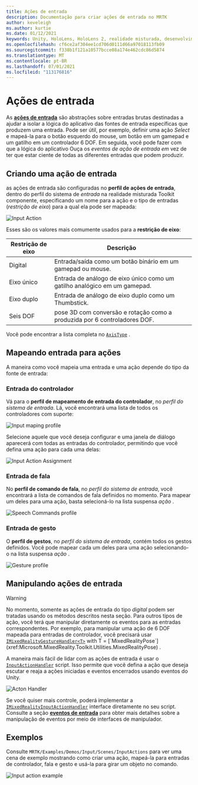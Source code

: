 ```yaml
---
title: Ações de entrada
description: Documentação para criar ações de entrada no MRTK
author: keveleigh
ms.author: kurtie
ms.date: 01/12/2021
keywords: Unity, HoloLens, HoloLens 2, realidade misturada, desenvolvimento, MRTK, InputActions,
ms.openlocfilehash: cf6ce2af304ee1cd706d0111d66a97018113fb09
ms.sourcegitcommit: f338b1f121a10577bcce08a174e462cdc86d5874
ms.translationtype: MT
ms.contentlocale: pt-BR
ms.lasthandoff: 07/01/2021
ms.locfileid: "113176816"
---
```

# <a name="input-actions"></a>Ações de entrada

As [**ações de entrada**](input-actions.md) são abstrações sobre entradas brutas destinadas a ajudar a isolar a lógica do aplicativo das fontes de entrada específicas que produzem uma entrada. Pode ser útil, por exemplo, definir uma ação *Select* e mapeá-la para o botão esquerdo do mouse, um botão em um gamepad e um gatilho em um controlador 6 DOF. Em seguida, você pode fazer com que a lógica do aplicativo Ouça os *eventos de ação de entrada em* vez de ter que estar ciente de todas as diferentes entradas que podem produzir.

## <a name="creating-an-input-action"></a>Criando uma ação de entrada

as ações de entrada são configuradas no **perfil de ações de entrada**, dentro do perfil do sistema de *entrada* na realidade misturada Toolkit componente, especificando um nome para a ação e o tipo de entradas (*restrição de eixo*) para a qual ela pode ser mapeada:

<img src="../images/input/InputActions.png" alt="Input Action" style="max-width:100%;">

Esses são os valores mais comumente usados para a **restrição de eixo**:

Restrição de eixo | Descrição
--- | ---
Digital | Entrada/saída como um botão binário em um gamepad ou mouse.
Eixo único | Entrada de análogo de eixo único como um gatilho analógico em um gamepad.
Eixo duplo | Entrada de análogo de eixo duplo como um Thumbstick.
Seis DOF | pose 3D com conversão e rotação como a produzida por 6 controladores DOF.

Você pode encontrar a lista completa no [`AxisType`](xref:Microsoft.MixedReality.Toolkit.Utilities.AxisType) .

## <a name="mapping-input-to-actions"></a>Mapeando entrada para ações

A maneira como você mapeia uma entrada e uma ação depende do tipo da fonte de entrada:

### <a name="controller-input"></a>Entrada do controlador

Vá para o **perfil de mapeamento de entrada do controlador**, no *perfil do sistema de entrada*. Lá, você encontrará uma lista de todos os controladores com suporte:

<img src="../images/input/ControllerInputMappingProfile.PNG" alt="Input maping profile" style="max-width:100%;">

Selecione aquele que você deseja configurar e uma janela de diálogo aparecerá com todas as entradas do controlador, permitindo que você defina uma ação para cada uma delas:

<img src="../images/input/InputActionAssignment.PNG" alt="Input Action Assignment" style="max-width:100%;">

### <a name="speech-input"></a>Entrada de fala

No **perfil de comando de fala**, no *perfil do sistema de entrada*, você encontrará a lista de comandos de fala definidos no momento. Para mapear um deles para uma ação, basta selecioná-lo na lista suspensa *ação* .

<img src="../images/input/SpeechCommandsProfile.png" alt="Speech Commands profile" style="max-width:100%;">

### <a name="gesture-input"></a>Entrada de gesto

O **perfil de gestos**, no *perfil do sistema de entrada*, contém todos os gestos definidos. Você pode mapear cada um deles para uma ação selecionando-o na lista suspensa *ação* .

<img src="../images/input/GestureProfile.png" alt="Gesture profile" style="max-width:100%;">

## <a name="handling-input-actions"></a>Manipulando ações de entrada

> [!WARNING]
> No momento, somente as ações de entrada do tipo *digital* podem ser tratadas usando os métodos descritos nesta seção. Para outros tipos de ação, você terá que manipular diretamente os eventos para as entradas correspondentes. Por exemplo, para manipular uma ação de 6 DOF mapeada para entradas de controlador, você precisará usar [`IMixedRealityGestureHandler<T>`](xref:Microsoft.MixedReality.Toolkit.Input.IMixedRealityGestureHandler`1) with T = [`MixedRealityPose`](xref:Microsoft.MixedReality.Toolkit.Utilities.MixedRealityPose) .

A maneira mais fácil de lidar com as ações de entrada é usar o [`InputActionHandler`](xref:Microsoft.MixedReality.Toolkit.Input.InputActionHandler) script. Isso permite que você defina a ação que deseja escutar e reaja a ações iniciadas e eventos encerrados usando eventos do Unity.

<img src="../images/input/InputActionHandler.PNG" alt="Acton Handler" style="max-width:100%;">

Se você quiser mais controle, poderá implementar a [`IMixedRealityInputActionHandler`](xref:Microsoft.MixedReality.Toolkit.Input.IMixedRealityInputActionHandler) interface diretamente no seu script. Consulte a seção [**eventos de entrada**](input-events.md) para obter mais detalhes sobre a manipulação de eventos por meio de interfaces de manipulador.

## <a name="examples"></a>Exemplos

Consulte `MRTK/Examples/Demos/Input/Scenes/InputActions` para ver uma cena de exemplo mostrando como criar uma ação, mapeá-la para entradas de controlador, fala e gesto e usá-la para girar um objeto no comando.

<img src="../images/input/InputActionsExample.PNG" alt="Input action example" style="max-width:100%;">
